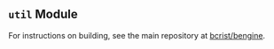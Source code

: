 ## `util` Module
For instructions on building, see the main repository at
[bcrist/bengine](https://github.com/bcrist/bengine).
